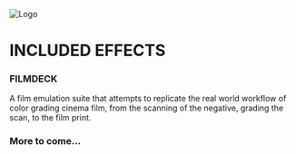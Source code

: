 ![Logo](https://i.imgur.com/NHVvOvq.png)
# INCLUDED EFFECTS
### FILMDECK
A film emulation suite that attempts to replicate the real world workflow of color grading cinema film, from the scanning of the negative, grading the scan, to the film print.
### More to come...
